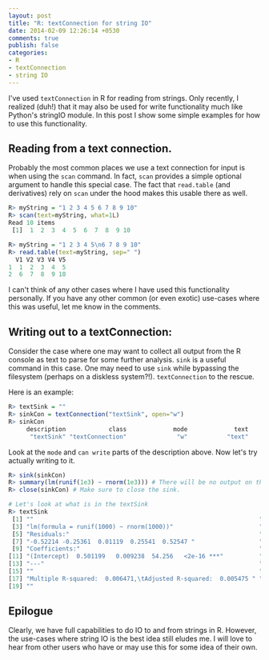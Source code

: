 ```yaml
---
layout: post
title: "R: textConnection for string IO"
date: 2014-02-09 12:26:14 +0530
comments: true
publish: false
categories:
- R
- textConnection
- string IO
---
```


I've used `textConnection` in R for reading from strings. Only recently, I realized (duh!) that it may also be used for write functionality much like Python's stringIO module. In this post I show some simple examples for how to use this functionality.

<!--more-->

## Reading from a text connection.

Probably the most common places we use a text connection for input is when using the `scan` command. In fact, `scan` provides a simple optional argument to handle this special case. The fact that `read.table` (and derivatives) rely on `scan` under the hood makes this usable there as well.

```r
R> myString = "1 2 3 4 5 6 7 8 9 10"
R> scan(text=myString, what=1L)
Read 10 items
 [1]  1  2  3  4  5  6  7  8  9 10

R> myString = "1 2 3 4 5\n6 7 8 9 10"
R> read.table(text=myString, sep=" ")
  V1 V2 V3 V4 V5
1  1  2  3  4  5
2  6  7  8  9 10
```

I can't think of any other cases where I have used this functionality personally. If you have any other common (or even exotic) use-cases where this was useful, let me know in the comments.

## Writing out to a textConnection:

Consider the case where one may want to collect all output from the R console as text to parse for some further analysis. `sink` is a useful command in this case. One may need to use `sink` while bypassing the filesystem (perhaps on a diskless system?!). `textConnection` to the rescue.

Here is an example:

```r
R> textSink = ""
R> sinkCon = textConnection("textSink", open="w")
R> sinkCon
     description            class             mode             text           opened         can read        can write 
      "textSink" "textConnection"              "w"           "text"         "opened"             "no"            "yes"
```

Look at the `mode` and `can write` parts of the description above. Now let's try actually writing to it.

```r
R> sink(sinkCon)
R> summary(lm(runif(1e3) ~ rnorm(1e3))) # There will be no output on the console.
R> close(sinkCon) # Make sure to close the sink.

# Let's look at what is in the textSink
R> textSink
 [1] ""                                                               "Call:"                                                         
 [3] "lm(formula = runif(1000) ~ rnorm(1000))"                        ""                                                              
 [5] "Residuals:"                                                     "     Min       1Q   Median       3Q      Max "                 
 [7] "-0.52214 -0.25361  0.01119  0.25541  0.52547 "                  ""                                                              
 [9] "Coefficients:"                                                  "             Estimate Std. Error t value Pr(>|t|)    "         
[11] "(Intercept)  0.501199   0.009238  54.256   <2e-16 ***"          "rnorm(1000) -0.023373   0.009168  -2.549   0.0109 *  "         
[13] "---"                                                            "Signif. codes:  0 ‘***’ 0.001 ‘**’ 0.01 ‘*’ 0.05 ‘.’ 0.1 ‘ ’ 1"
[15] ""                                                               "Residual standard error: 0.292 on 998 degrees of freedom"      
[17] "Multiple R-squared:  0.006471,\tAdjusted R-squared:  0.005475 " "F-statistic:   6.5 on 1 and 998 DF,  p-value: 0.01094"         
[19] ""                                                              
```

## Epilogue

Clearly, we have full capabilities to do IO to and from strings in R. However, the use-cases where string IO is the best idea still eludes me. I will love to hear from other users who have or may use this for some idea of their own.
